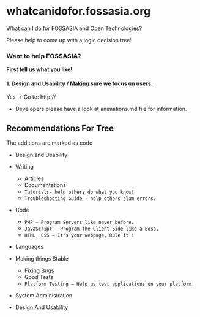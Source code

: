# whatcanidofor.fossasia.org
What can I do for FOSSASIA and Open Technologies?

Please help to come up with a logic decision tree!

### Want to help FOSSASIA?


**First tell us what you like!**
#### 1. Design and Usability / Making sure we focus on users.

Yes -> Go to: http://





- Developers please have a look at animations.md file for information.

## Recommendations For Tree


The additions are marked as code

 * Design and Usability

 * Writing
 	* Articles
 	* Documentations
 	* `Tutorials- help others do what you know!`
 	* `Troubleshooting Guide - help others slam errors.` 

* Code
	* `PHP – Program Servers like never before.`
	* `JavaScript – Program the Client Side like a Boss.`
	* `HTML, CSS – It's your webpage, Rule it !`
	
* Languages

* Making things Stable
  * Fixing Bugs
  * Good Tests
  * `Platform Testing – Help us test applications on your platform.`

* System Administration
* Design And Usability
